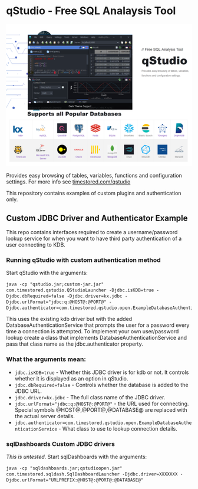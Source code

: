 # qStudio - Free SQL Analaysis Tool

![Qstudio](/qstudio.png)

Provides easy browsing of tables, variables, functions and configuration settings.
For more info see [timestored.com/qstudio](http://timestored.com/qstudio "timestored.com/qstudio")

This repository contains examples of custom plugins and authentication only.

## Custom JDBC Driver and Authenticator Example

This repo contains interfaces required to create a username/password lookup service for when you
want to have third party authentication of a user connecting to KDB. 



### Running qStudio with custom authentication method

Start qStudio with the arguments:
```
java -cp "qstudio.jar;custom-jar.jar" com.timestored.qstudio.QStudioLauncher -Djdbc.isKDB=true -Djdbc.dbRequired=false -Djdbc.driver=kx.jdbc -Djdbc.urlFormat="jdbc:q:@HOST@:@PORT@" -Djdbc.authenticator=com.timestored.qstudio.open.ExampleDatabaseAuthenticationService
```

This uses the existing kdb driver but with the added DatabaseAuthenticationService that prompts the user for a password every time a connection is attempted.
To implement your own user/password lookup create a class that implements DatabaseAuthenticationService and pass that class name as the jdbc.authenticator property.


### What the arguments mean:

* ``jdbc.isKDB=true`` - Whether this JDBC driver is for kdb or not. It controls whether it is displayed as an option in qStudio.
* ``jdbc.dbRequired=false`` - Controls whether the database is added to the JDBC URL. 
* ``jdbc.driver=kx.jdbc``  - The full class name of the JDBC driver.
* ``jdbc.urlFormat="jdbc:q:@HOST@:@PORT@"`` - the URL used for connecting. Special symbols @HOST@,@PORT@,@DATABASE@ are replaced with the actual server details.
* ``jdbc.authenticator=com.timestored.qstudio.open.ExampleDatabaseAuthenticationService`` - What class to use to lookup connection details. 


### sqlDashboards Custom JDBC drivers

*This is untested*. Start sqlDashboards with the arguments:

```
java -cp "sqldashboards.jar;qstudioopen.jar" com.timestored.sqldash.SqlDashboardLauncher -Djdbc.driver=XXXXXXX -Djdbc.urlFormat="URLPREFIX:@HOST@:@PORT@:@DATABASE@"
```

